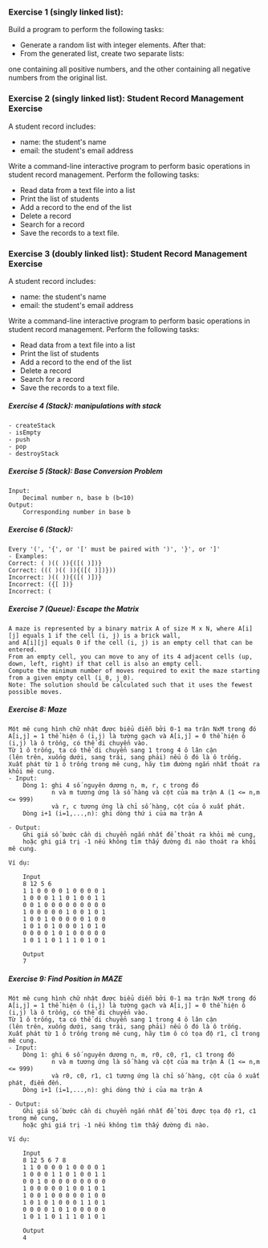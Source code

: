 ### Exercise 1 (singly linked list): 
Build a program to perform the following tasks:
- Generate a random list with integer elements. After that:
- From the generated list, create two separate lists:

one containing all positive numbers, and the other containing all negative numbers from the original list.

### Exercise 2 (singly linked list): Student Record Management Exercise
A student record includes:
  - name: the student's name
  - email: the student's email address

Write a command-line interactive program to perform basic operations in student record management.
Perform the following tasks:
  - Read data from a text file into a list
  - Print the list of students
  - Add a record to the end of the list
  - Delete a record
  - Search for a record
  - Save the records to a text file.

### Exercise 3 (doubly linked list): Student Record Management Exercise
A student record includes:
  - name: the student's name
  - email: the student's email address
  
Write a command-line interactive program to perform basic operations in student record management.
Perform the following tasks:
  - Read data from a text file into a list
  - Print the list of students
  - Add a record to the end of the list
  - Delete a record
  - Search for a record
  - Save the records to a text file.

##### Exercise 4 (Stack): manipulations with stack
    - createStack
    - isEmpty
    - push
    - pop
    - destroyStack        

##### Exercise 5 (Stack): Base Conversion Problem
    Input:
        Decimal number n, base b (b<10)
    Output:
        Corresponding number in base b

##### Exercise 6 (Stack):
    Every '(', '{', or '[' must be paired with ')', '}', or ']'
    - Examples:
    Correct: ( )(( )){([( )])}
    Correct: ((( )(( )){([( )])}))
    Incorrect: )(( )){([( )])}
    Incorrect: ({[ ])}
    Incorrect: (

##### Exercise 7 (Queue): Escape the Matrix
    A maze is represented by a binary matrix A of size M x N, where A[i][j] equals 1 if the cell (i, j) is a brick wall, 
    and A[i][j] equals 0 if the cell (i, j) is an empty cell that can be entered.
    From an empty cell, you can move to any of its 4 adjacent cells (up, down, left, right) if that cell is also an empty cell.
    Compute the minimum number of moves required to exit the maze starting from a given empty cell (i_0, j_0).
    Note: The solution should be calculated such that it uses the fewest possible moves.

##### Exercise 8: Maze
    Một mê cung hình chữ nhật được biểu diễn bởi 0-1 ma trận NxM trong đó 
    A[i,j] = 1 thể hiện ô (i,j) là tường gạch và A[i,j] = 0 thể hiện ô (i,j) là ô trống, có thể di chuyển vào. 
    Từ 1 ô trống, ta có thể di chuyển sang 1 trong 4 ô lân cận 
    (lên trên, xuống dưới, sang trái, sang phải) nếu ô đó là ô trống.
    Xuất phát từ 1 ô trống trong mê cung, hãy tìm đường ngắn nhất thoát ra khỏi mê cung.
    - Input: 
        Dòng 1: ghi 4 số nguyên dương n, m, r, c trong đó 
                n và m tương ứng là số hàng và cột của ma trận A (1 <= n,m <= 999) 
                và r, c tương ứng là chỉ số hàng, cột của ô xuất phát.
        Dòng i+1 (i=1,...,n): ghi dòng thứ i của ma trận A
        
    - Output:
        Ghi giá số bước cần di chuyển ngắn nhất để thoát ra khỏi mê cung, 
        hoặc ghi giá trị -1 nếu không tìm thấy đường đi nào thoát ra khỏi mê cung.
   
    Ví dụ:
    
        Input
        8 12 5 6
        1 1 0 0 0 0 1 0 0 0 0 1
        1 0 0 0 1 1 0 1 0 0 1 1
        0 0 1 0 0 0 0 0 0 0 0 0
        1 0 0 0 0 0 1 0 0 1 0 1
        1 0 0 1 0 0 0 0 0 1 0 0
        1 0 1 0 1 0 0 0 1 0 1 0
        0 0 0 0 1 0 1 0 0 0 0 0
        1 0 1 1 0 1 1 1 0 1 0 1
        
        Output
        7
##### Exercise 9: Find Position in MAZE
    Một mê cung hình chữ nhật được biểu diễn bởi 0-1 ma trận NxM trong đó 
    A[i,j] = 1 thể hiện ô (i,j) là tường gạch và A[i,j] = 0 thể hiện ô (i,j) là ô trống, có thể di chuyển vào. 
    Từ 1 ô trống, ta có thể di chuyển sang 1 trong 4 ô lân cận 
    (lên trên, xuống dưới, sang trái, sang phải) nếu ô đó là ô trống.
    Xuất phát từ 1 ô trống trong mê cung, hãy tìm ô có tọa độ r1, c1 trong mê cung.
    - Input: 
        Dòng 1: ghi 6 số nguyên dương n, m, r0, c0, r1, c1 trong đó 
                n và m tương ứng là số hàng và cột của ma trận A (1 <= n,m <= 999) 
                và r0, c0, r1, c1 tương ứng là chỉ số hàng, cột của ô xuất phát, điểm đến.
        Dòng i+1 (i=1,...,n): ghi dòng thứ i của ma trận A
        
    - Output:
        Ghi giá số bước cần di chuyển ngắn nhất để tời được tọa độ r1, c1 trong mê cung, 
        hoặc ghi giá trị -1 nếu không tìm thấy đường đi nào.
   
    Ví dụ:
    
        Input
        8 12 5 6 7 8
        1 1 0 0 0 0 1 0 0 0 0 1
        1 0 0 0 1 1 0 1 0 0 1 1
        0 0 1 0 0 0 0 0 0 0 0 0
        1 0 0 0 0 0 1 0 0 1 0 1
        1 0 0 1 0 0 0 0 0 1 0 0
        1 0 1 0 1 0 0 0 1 1 0 1
        0 0 0 0 1 0 1 0 0 0 0 0
        1 0 1 1 0 1 1 1 0 1 0 1
        
        Output
        4
